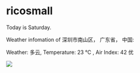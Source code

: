 # ricosmall

Today is Saturday.

Weather infomation of 深圳市南山区， 广东省， 中国: 

Weather: 多云, Temperature: 23 ℃ , Air Index: 42 优

<img src="https://github-readme-stats.vercel.app/api?username=ricosmall&show_icons=true" />
